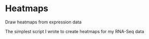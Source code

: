 # Heatmaps
Draw heatmaps from expression data

The simplest script I wrote to create heatmaps for my RNA-Seq data

